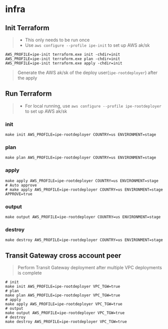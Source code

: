 # infra

## Init Terraform

> * This only needs to be run once
> * Use `aws configure --profile ipe-init` to set up AWS ak/sk

```shell
AWS_PROFILE=ipe-init terraform.exe init -chdir=init
AWS_PROFILE=ipe-init terraform.exe plan -chdir=init
AWS_PROFILE=ipe-init terraform.exe apply -chdir=init
```
> Generate the AWS ak/sk of the deploy user(`ipe-rootdeployer`) after the apply

## Run Terraform

> * For local running, use `aws configure --profile ipe-rootdeployer` to set up AWS ak/sk

### init

```shell
make init AWS_PROFILE=ipe-rootdeployer COUNTRY=us ENVIRONMENT=stage
```

### plan

```shell
make plan AWS_PROFILE=ipe-rootdeployer COUNTRY=us ENVIRONMENT=stage
```

### apply

```shell
make apply AWS_PROFILE=ipe-rootdeployer COUNTRY=us ENVIRONMENT=stage
# Auto approve
# make apply AWS_PROFILE=ipe-rootdeployer COUNTRY=us ENVIRONMENT=stage APPROVE=true
```

### output

```shell
make output AWS_PROFILE=ipe-rootdeployer COUNTRY=us ENVIRONMENT=stage
```

### destroy

```shell
make destroy AWS_PROFILE=ipe-rootdeployer COUNTRY=us ENVIRONMENT=stage
```

## Transit Gateway cross account peer

> Perform Transit Gateway deployment after multiple VPC deployments is complete

```shell
# init
make init AWS_PROFILE=ipe-rootdeployer VPC_TGW=true
# plan
make plan AWS_PROFILE=ipe-rootdeployer VPC_TGW=true
# apply
make apply AWS_PROFILE=ipe-rootdeployer VPC_TGW=true
# output
make output AWS_PROFILE=ipe-rootdeployer VPC_TGW=true
# destroy
make destroy AWS_PROFILE=ipe-rootdeployer VPC_TGW=true
```
